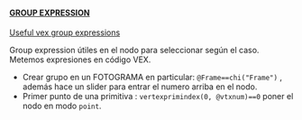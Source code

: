 #### <ins>GROUP EXPRESSION</ins>   

[Useful vex group expressions](https://www.artstation.com/blogs/jorgelega/7m1r/houdini-10-useful-vex-snippets-for-group-expression-node)

Group expression útiles en el nodo para seleccionar según el caso. Metemos expresiones en código VEX.   
- Crear grupo en un FOTOGRAMA en particular: `@Frame==chi("Frame")` , además hace un slider para entrar el numero arriba en el nodo.
- Primer punto de una primitiva : `vertexprimindex(0, @vtxnum)==0` poner el nodo en modo `point`.
